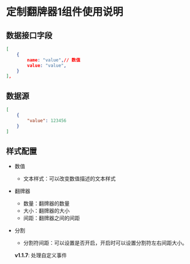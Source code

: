 # 定制翻牌器1组件使用说明

## 数据接口字段

```json
[
    {
        name: "value",// 数值
        value: "value",
    }
],
```

## 数据源

```json
[
    {
        "value": 123456
    }
]
```



## 样式配置

- 数值
  - 文本样式：可以改变数值描述的文本样式
- 翻牌器
  - 数量：翻牌器的数量
  - 大小：翻牌器的大小
  - 间距：翻牌器之间的间距
- 分割
  - 分割符间距：可以设置是否开启，开启时可以设置分割符左右间距大小。


  **v1.1.7**: 处理自定义事件


